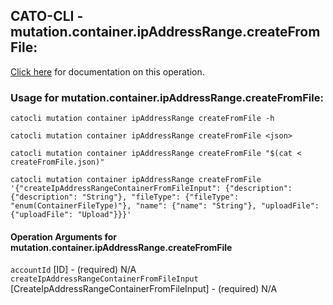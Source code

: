 
## CATO-CLI - mutation.container.ipAddressRange.createFromFile:
[Click here](https://api.catonetworks.com/documentation/#mutation-createFromFile) for documentation on this operation.

### Usage for mutation.container.ipAddressRange.createFromFile:

`catocli mutation container ipAddressRange createFromFile -h`

`catocli mutation container ipAddressRange createFromFile <json>`

`catocli mutation container ipAddressRange createFromFile "$(cat < createFromFile.json)"`

`catocli mutation container ipAddressRange createFromFile '{"createIpAddressRangeContainerFromFileInput": {"description": {"description": "String"}, "fileType": {"fileType": "enum(ContainerFileType)"}, "name": {"name": "String"}, "uploadFile": {"uploadFile": "Upload"}}}'`

#### Operation Arguments for mutation.container.ipAddressRange.createFromFile ####
`accountId` [ID] - (required) N/A 
`createIpAddressRangeContainerFromFileInput` [CreateIpAddressRangeContainerFromFileInput] - (required) N/A 
